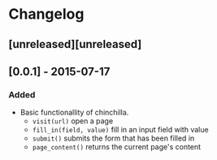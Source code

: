 Changelog
=========

## [unreleased][unreleased]

## [0.0.1] - 2015-07-17
### Added
- Basic functionallity of chinchilla.
  - `visit(url)` open a page
  - `fill_in(field, value)` fill in an input field with value
  - `submit()` submits the form that has been filled in
  - `page_content()` returns the current page's content
